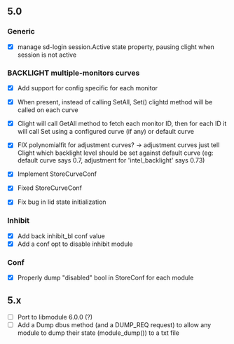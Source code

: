 ## 5.0

### Generic
- [x] manage sd-login session.Active state property, pausing clight when session is not active

### BACKLIGHT multiple-monitors curves
- [x] Add support for config specific for each monitor
- [x] When present, instead of calling SetAll, Set() clightd method will be called on each curve 
- [x] Clight will call GetAll method to fetch each monitor ID, then for each ID it will call Set using a configured curve (if any) or default curve

- [x] FIX polynomialfit for adjustment curves? -> adjustment curves just tell Clight which backlight level should be set against default curve (eg: default curve says 0.7, adjustment for 'intel_backlight' says 0.73)
- [x] Implement StoreCurveConf
- [x] Fixed StoreCurveConf

- [x] Fix bug in lid state initialization

### Inhibit
- [x] Add back inhibit_bl conf value
- [x] Add a conf opt to disable inhibit module

### Conf
- [x] Properly dump "disabled" bool in StoreConf for each module

## 5.x
- [ ] Port to libmodule 6.0.0 (?)
- [ ] Add a Dump dbus method (and a DUMP_REQ request) to allow any module to dump their state (module_dump()) to a txt file
